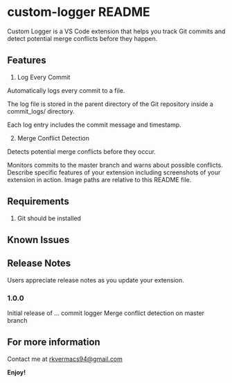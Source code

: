 # custom-logger README

Custom Logger is a VS Code extension that helps you track Git commits and detect potential merge conflicts before they happen.

## Features

1. Log Every Commit

Automatically logs every commit to a file.

The log file is stored in the parent directory of the Git repository inside a commit_logs/ directory.

Each log entry includes the commit message and timestamp.

2. Merge Conflict Detection

Detects potential merge conflicts before they occur.

Monitors commits to the master branch and warns about possible conflicts.
Describe specific features of your extension including screenshots of your extension in action. Image paths are relative to this README file.


## Requirements

1. Git should be installed


## Known Issues


## Release Notes

Users appreciate release notes as you update your extension.

### 1.0.0

Initial release of ...
commit logger
Merge conflict detection on master branch

## For more information
 Contact me at rkvermacs94@gmail.com

**Enjoy!**
